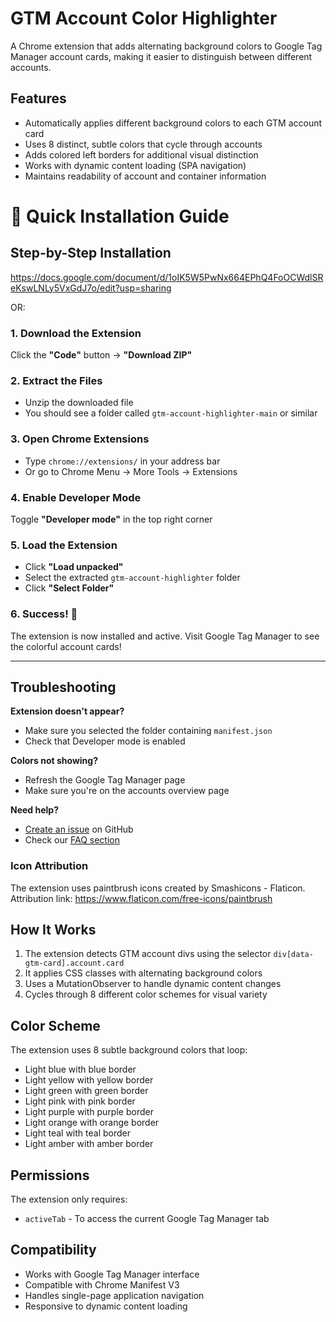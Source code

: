 # GTM Account Color Highlighter

A Chrome extension that adds alternating background colors to Google Tag Manager account cards, making it easier to distinguish between different accounts.

## Features

- Automatically applies different background colors to each GTM account card
- Uses 8 distinct, subtle colors that cycle through accounts
- Adds colored left borders for additional visual distinction
- Works with dynamic content loading (SPA navigation)
- Maintains readability of account and container information

# 🚀 Quick Installation Guide

## Step-by-Step Installation

https://docs.google.com/document/d/1oIK5W5PwNx664EPhQ4FoOCWdlSReKswLNLy5VxGdJ7o/edit?usp=sharing

OR:

### 1. Download the Extension

Click the **"Code"** button → **"Download ZIP"**

### 2. Extract the Files
- Unzip the downloaded file
- You should see a folder called `gtm-account-highlighter-main` or similar

### 3. Open Chrome Extensions
- Type `chrome://extensions/` in your address bar
- Or go to Chrome Menu → More Tools → Extensions

### 4. Enable Developer Mode

Toggle **"Developer mode"** in the top right corner

### 5. Load the Extension

- Click **"Load unpacked"**
- Select the extracted `gtm-account-highlighter` folder
- Click **"Select Folder"**

### 6. Success! 🎉
The extension is now installed and active. Visit Google Tag Manager to see the colorful account cards!

---

## Troubleshooting

**Extension doesn't appear?**
- Make sure you selected the folder containing `manifest.json`
- Check that Developer mode is enabled

**Colors not showing?**
- Refresh the Google Tag Manager page
- Make sure you're on the accounts overview page

**Need help?**
- [Create an issue](../../issues) on GitHub
- Check our [FAQ section](../../wiki/FAQ)

### Icon Attribution

The extension uses paintbrush icons created by Smashicons - Flaticon. 
Attribution link: https://www.flaticon.com/free-icons/paintbrush

## How It Works

1. The extension detects GTM account divs using the selector `div[data-gtm-card].account.card`
2. It applies CSS classes with alternating background colors
3. Uses a MutationObserver to handle dynamic content changes
4. Cycles through 8 different color schemes for visual variety

## Color Scheme

The extension uses 8 subtle background colors that loop:
- Light blue with blue border
- Light yellow with yellow border
- Light green with green border
- Light pink with pink border
- Light purple with purple border
- Light orange with orange border
- Light teal with teal border
- Light amber with amber border

## Permissions

The extension only requires:
- `activeTab` - To access the current Google Tag Manager tab

## Compatibility

- Works with Google Tag Manager interface
- Compatible with Chrome Manifest V3
- Handles single-page application navigation
- Responsive to dynamic content loading
